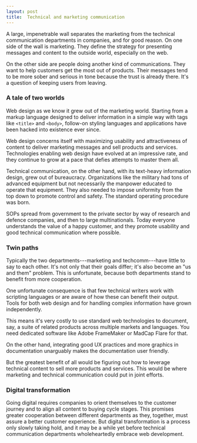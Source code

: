 ```yaml
---
layout: post
title:  Technical and marketing communication
---
```


A large, impenetrable wall separates the marketing from the technical communication departments in companies, and for good reason. On one side of the wall is marketing. They define the strategy for presenting messages and content to the outside world, especially on the web.

On the other side are people doing another kind of communications. They want to help customers get the most out of products. Their messages tend to be more sober and serious in tone because the trust is already there. It's a question of keeping users from leaving.

### A tale of two worlds

Web design as we know it grew out of the marketing world. Starting from a markup language designed to deliver information in a simple way with tags like `<title>` and `<body>`, follow-on styling languages and applications have been hacked into existence ever since.

Web design concerns itself with maximizing usability and attractiveness of content to deliver marketing messages and sell products and services. Technologies enabling web design have evolved at an impressive rate, and they continue to grow at a pace that defies attempts to master them all.

Technical communication, on the other hand, with its text-heavy information design, grew out of bureaucracy. Organizations like the military had tons of advanced equipment but not necessarily the manpower educated to operate that equipment. They also needed to impose uniformity from the top down to promote control and safety. The standard operating procedure was born.

SOPs spread from government to the private sector by way of research and defence companies, and then to large multinationals. Today everyone understands the value of a happy customer, and they promote usability and good technical communication where possible.

### Twin paths

Typically the two departments---marketing and techcomm---have little to say to each other. It's not only that their goals differ; it's also become an "us and them" problem. This is unfortunate, because both departments stand to benefit from more cooperation.

One unfortunate consequence is that few technical writers work with scripting languages or are aware of how these can benefit their output. Tools for both web design and for handling complex information have grown independently.

This means it's very costly to use standard web technologies to document, say, a suite of related products across multiple markets and languages. You need dedicated software like Adobe FrameMaker or MadCap Flare for that.

On the other hand, integrating good UX practices and more graphics in documentation unarguably makes the documentation user friendly.

But the greatest benefit of all would be figuring out how to leverage technical content to sell more products and services. This would be where marketing and technical communication could put in joint efforts.

### Digital transformation

Going digital requires companies to orient themselves to the customer journey and to align all content to buying cycle stages. This promises greater cooperation between different departments as they, together, must assure a better customer experience. But digital transformation is a process only slowly taking hold, and it may be a while yet before technical communication departments wholeheartedly embrace web development.
